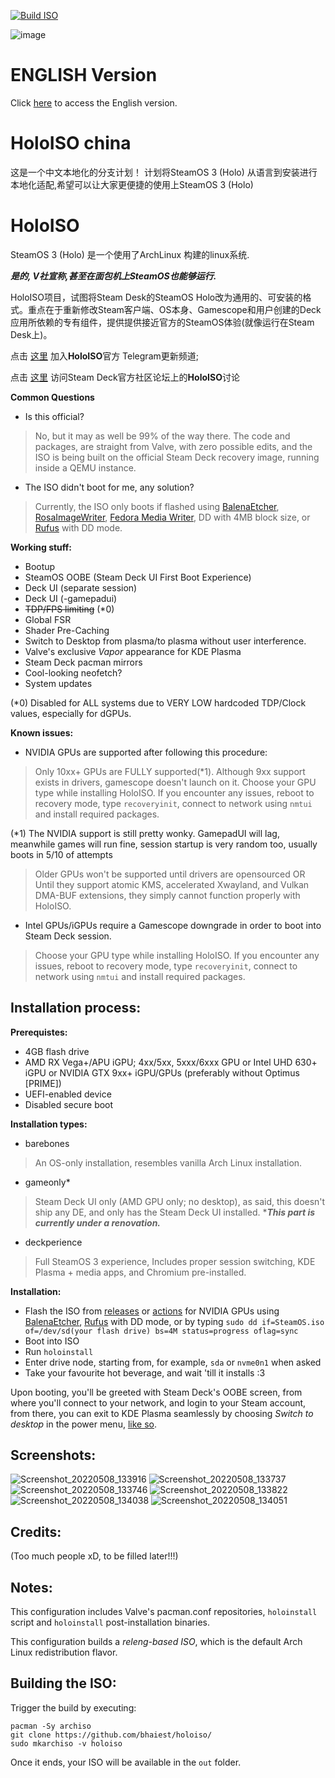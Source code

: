 [![Build ISO](https://github.com/danyi/SteamOS-holo-for-Danyi/actions/workflows/build.yml/badge.svg)](https://github.com/danyi/SteamOS-holo-for-Danyi/actions/workflows/build.yml)

![image](https://user-images.githubusercontent.com/97450182/167457908-07be1a60-7e86-4bef-b7f0-6bd19efd8b24.png)

# ENGLISH Version
Click [here](https://github.com/theVakhovskeIsTaken/holoiso) to access the English version.

# HoloISO china
这是一个中文本地化的分支计划！
计划将SteamOS 3 (Holo) 从语言到安装进行本地化适配,希望可以让大家更便捷的使用上SteamOS 3 (Holo)


# HoloISO 
SteamOS 3 (Holo) 是一个使用了ArchLinux 构建的linux系统.

***是的, V社宣称,甚至在面包机上SteamOS也能够运行.***


HoloISO项目，试图将Steam Desk的SteamOS Holo改为通用的、可安装的格式。重点在于重新修改Steam客户端、OS本身、Gamescope和用户创建的Deck应用所依赖的专有组件，提供提供接近官方的SteamOS体验(就像运行在Steam Desk上)。


点击 [这里](https://t.me/HoloISO) 加入**HoloISO**官方 Telegram更新频道;

点击 [这里](https://steamdeck.community/forums/holoiso.29/) 访问Steam Deck官方社区论坛上的**HoloISO**讨论

**Common Questions**

- Is this official?
> No, but it may as well be 99% of the way there. The code and packages, are straight from Valve, with zero possible edits, and the ISO is being built on the official Steam Deck recovery image, running inside a QEMU instance.
- The ISO didn't boot for me, any solution?
> Currently, the ISO only boots if flashed using [BalenaEtcher](https://www.balena.io/etcher/), [RosaImageWriter](http://wiki.rosalab.ru/en/index.php/ROSA_ImageWriter), [Fedora Media Writer](https://getfedora.org/en/workstation/download/), DD with 4MB block size, or [Rufus](https://rufus.ie) with DD mode.


**Working stuff:**
- Bootup
- SteamOS OOBE (Steam Deck UI First Boot Experience)
- Deck UI (separate session)
- Deck UI (-gamepadui)
- ~~TDP/FPS limiting~~ (*0)
- Global FSR
- Shader Pre-Caching
- Switch to Desktop from plasma/to plasma without user interference.
- Valve's exclusive *Vapor* appearance for KDE Plasma
- Steam Deck pacman mirrors
- Cool-looking neofetch?
- System updates

(*0) Disabled for ALL systems due to VERY LOW hardcoded TDP/Clock values, especially for dGPUs.

**Known issues:**
- NVIDIA GPUs are supported after following this procedure:

> Only 10xx+ GPUs are FULLY supported(*1). Although 9xx support exists in drivers, gamescope doesn't launch on it. Choose your GPU type while installing HoloISO. If you encounter any issues, reboot to recovery mode, type `recoveryinit`, connect to network using `nmtui` and install required packages.

(*1) The NVIDIA support is still pretty wonky. GamepadUI will lag, meanwhile games will run fine, session startup is very random too, usually boots in 5/10 of attempts

> Older GPUs won't be supported until drivers are opensourced OR Until they support atomic KMS, accelerated Xwayland, and Vulkan DMA-BUF extensions, they simply cannot function properly with HoloISO.

- Intel GPUs/iGPUs require a Gamescope downgrade in order to boot into Steam Deck session. 

> Choose your GPU type while installing HoloISO. If you encounter any issues, reboot to recovery mode, type `recoveryinit`, connect to network using `nmtui` and install required packages.

Installation process:
-
**Prerequistes:**
- 4GB flash drive
- AMD RX Vega+/APU iGPU; 4xx/5xx, 5xxx/6xxx GPU
or Intel UHD 630+ iGPU or NVIDIA GTX 9xx+ iGPU/GPUs (preferably without Optimus [PRIME])
- UEFI-enabled device
- Disabled secure boot

**Installation types:**
- barebones 
> An OS-only installation, resembles vanilla Arch Linux installation.
- gameonly*
> Steam Deck UI only (AMD GPU only; no desktop), as said, this doesn't ship any DE, and only has the Steam Deck UI installed. 
> ****This part is currently under a renovation.***
- deckperience
> Full SteamOS 3 experience, Includes proper session switching, KDE Plasma + media apps, and Chromium pre-installed.

**Installation:**
- Flash the ISO from [releases](https://github.com/bhaiest/holoiso/releases/latest) or [actions](https://nightly.link/theVakhovskeIsTaken/holoiso/workflows/build/3.0/holoiso) for NVIDIA GPUs using [BalenaEtcher](https://www.balena.io/etcher/), [Rufus](https://rufus.ie) with DD mode, or by typing `sudo dd if=SteamOS.iso of=/dev/sd(your flash drive) bs=4M status=progress oflag=sync`
- Boot into ISO
- Run `holoinstall`
- Enter drive node, starting from, for example, `sda` or `nvme0n1` when asked
- Take your favourite hot beverage, and wait 'till it installs :3

Upon booting, you'll be greeted with Steam Deck's OOBE screen, from where you'll connect to your network, and login to your Steam account, from there, you can exit to KDE Plasma seamlessly by choosing *Switch to desktop* in the power menu, [like so](https://www.youtube.com/watch?v=smfwna2iHho).

Screenshots:
-
![Screenshot_20220508_133916](https://user-images.githubusercontent.com/97450182/167292656-1679e007-4701-4a3c-89ee-2104b5eb12cd.png)
![Screenshot_20220508_133737](https://user-images.githubusercontent.com/97450182/167292672-8bc9032d-4a21-4528-ab7e-b9dbc25a0664.png)
![Screenshot_20220508_133746](https://user-images.githubusercontent.com/97450182/167292722-a68806c1-5768-4790-a8e7-108d7c72bb08.png)
![Screenshot_20220508_133822](https://user-images.githubusercontent.com/97450182/167292731-86fed590-0260-4c5e-ac13-05d284b5fd24.png)
![Screenshot_20220508_134038](https://user-images.githubusercontent.com/97450182/167292734-90036b5f-2571-438e-8951-8d731cd4ae93.png)
![Screenshot_20220508_134051](https://user-images.githubusercontent.com/97450182/167292738-a70d266f-814d-4352-8d38-b920ae3f3381.png)

Credits:
-
(Too much people xD, to be filled later!!!)

Notes:
-

This configuration includes Valve's pacman.conf repositories, `holoinstall` script and `holoinstall` post-installation binaries.

This configuration builds a *releng-based ISO*, which is the default Arch Linux redistribution flavor.

Building the ISO:
-
Trigger the build by executing:
```
pacman -Sy archiso
git clone https://github.com/bhaiest/holoiso/
sudo mkarchiso -v holoiso
```
Once it ends, your ISO will be available in the `out` folder.

